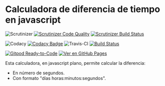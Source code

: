 # Calculadora de diferencia de tiempo en javascript

![Scrutinizer](http://img.shields.io/badge/Scrutinizer-Resultados-blue)
[![Scrutinizer Code Quality](https://scrutinizer-ci.com/g/ojgarciab/diferencia-de-tiempo-en-javascript/badges/quality-score.png?b=master)](https://scrutinizer-ci.com/g/ojgarciab/diferencia-de-tiempo-en-javascript/?branch=master)
[![Scrutinizer Build Status](https://scrutinizer-ci.com/g/ojgarciab/diferencia-de-tiempo-en-javascript/badges/build.png?b=master)](https://scrutinizer-ci.com/g/ojgarciab/diferencia-de-tiempo-en-javascript/build-status/master)

![Codacy](http://img.shields.io/badge/Codacy-Calidad%20del%20código-blue)
[![Codacy Badge](https://api.codacy.com/project/badge/Grade/9b7a223bad0741c29d6aec2491acdb2c)](https://www.codacy.com/manual/ojgarciab/diferencia-de-tiempo-en-javascript)
![Travis-CI](http://img.shields.io/badge/Travis-CI-blue)
[![Build Status](https://travis-ci.com/ojgarciab/diferencia-de-tiempo-en-javascript.svg?branch=master)](https://travis-ci.com/ojgarciab/diferencia-de-tiempo-en-javascript)

[![Gitpod Ready-to-Code](https://img.shields.io/badge/Gitpod-Ready--to--Code-blue?logo=gitpod)](https://gitpod.io/#https://github.com/ojgarciab/diferencia-de-tiempo-en-javascript)
[![Ver en GitHub Pages](http://img.shields.io/badge/%F0%9F%8C%8D%20Enlace-Ver%20en%20GitHub%20Pages-blue)](https://ojgarciab.github.io/diferencia-de-tiempo-en-javascript/)

Esta calculadora, en javascript plano, permite calcular la diferencia:
*   En número de segundos.
*   Con formato "días horas:minutos:segundos".
